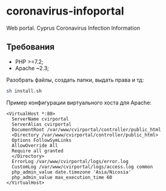 # coronavirus-infoportal
Web portal. Cyprus Coronavirus Infection Information

## Требования

* PHP >=7.2;
* Apache ~2.3;

Разобрать файлы, создать папки, выдать права и тд:

```bash
sh install.sh
```

Пример конфигурации виртуального хоста для Apache:

```
<VirtualHost *:80>
  ServerName cvirportal
  ServerAlias cvirportal
  DocumentRoot /var/www/cvirportal/controller/public_html
  <Directory /var/www/cvirportal/controller/public_html>
  Options FollowSymLinks
  AllowOverride All
  Require all granted
  </Directory>
  ErrorLog /var/www/cvirportal/logs/error.log
  CustomLog /var/www/cvirportal/logs/access.log common
  php_admin_value date.timezone 'Asia/Nicosia'
  php_admin_value max_execution_time 60
</VirtualHost>
```
